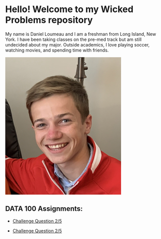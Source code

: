 # Hello! Welcome to my Wicked Problems repository

My name is Daniel Loumeau and I am a freshman from Long Island, New York. I have been taking classes on the pre-med track but am still undecided about my major. Outside academics, I love playing soccer, watching movies, and spending time with friends. 

![](https://raw.githubusercontent.com/dloumeau/data100repository/main/DCE3E354-E882-4A16-87BF-6553F6261001_1_201_a.jpeg)

## DATA 100 Assignments:
- [Challenge Question 2/5](https://raw.githubusercontent.com/dloumeau/data100repository/main/A%20Person's%20path%20between%20homes.png)

- [Challenge Question 2/5](challengequestion.html)

